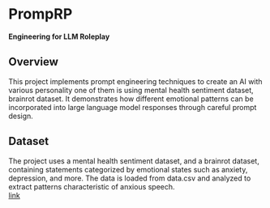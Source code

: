 # PrompRP  
**Engineering for LLM Roleplay**

## Overview
This project implements prompt engineering techniques to create an AI with various personality one of them is using mental health sentiment dataset, brainrot dataset. It demonstrates how different emotional patterns can be incorporated into large language model responses through careful prompt design.  

## Dataset
The project uses a mental health sentiment dataset, and a brainrot dataset, containing statements categorized by emotional states such as anxiety, depression, and more. The data is loaded from data.csv and analyzed to extract patterns characteristic of anxious speech.  
[link](https://www.kaggle.com/datasets/suchintikasarkar/sentiment-analysis-for-mental-health/data)